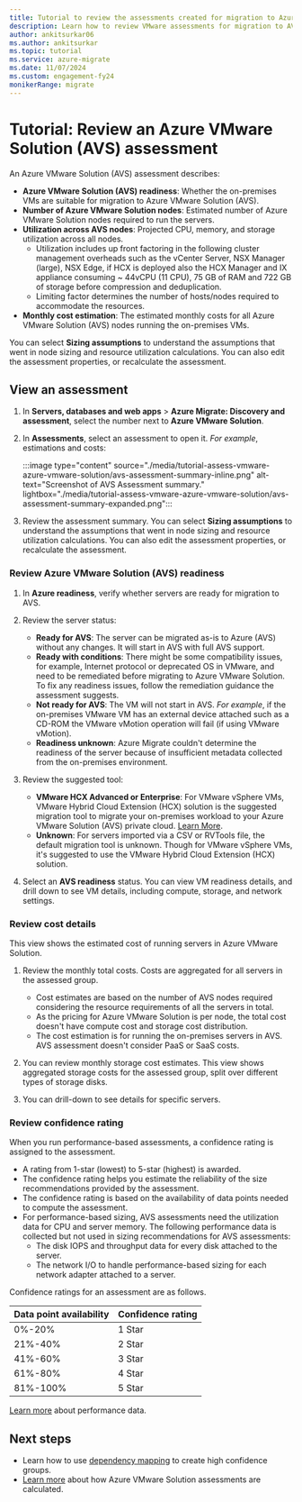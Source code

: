```yaml
---
title: Tutorial to review the assessments created for migration to Azure VMware Solution
description: Learn how to review VMware assessments for migration to AVS in Azure Migrate
author: ankitsurkar06
ms.author: ankitsurkar
ms.topic: tutorial
ms.service: azure-migrate
ms.date: 11/07/2024
ms.custom: engagement-fy24
monikerRange: migrate
---
```


# Tutorial: Review an Azure VMware Solution (AVS) assessment

An Azure VMware Solution (AVS) assessment describes:

- **Azure VMware Solution (AVS) readiness**: Whether the on-premises VMs are suitable for migration to Azure VMware Solution (AVS).
- **Number of Azure VMware Solution nodes**: Estimated number of Azure VMware Solution nodes required to run the servers.
- **Utilization across AVS nodes**: Projected CPU, memory, and storage utilization across all nodes.
    - Utilization includes up front factoring in the following cluster management overheads such as the vCenter Server, NSX Manager (large), NSX Edge, if HCX is deployed also the HCX Manager and IX appliance consuming ~ 44vCPU (11 CPU), 75 GB of RAM and 722 GB of storage before compression and deduplication.
    - Limiting factor determines the number of hosts/nodes required to accommodate the resources.
- **Monthly cost estimation**: The estimated monthly costs for all Azure VMware Solution (AVS) nodes running the on-premises VMs.

You can select  **Sizing assumptions** to understand the assumptions that went in node sizing and resource utilization calculations. You can also edit the assessment properties, or recalculate the assessment.

## View an assessment

1. In **Servers, databases and web apps** > **Azure Migrate: Discovery and assessment**, select the number next to **Azure VMware Solution**.

1. In **Assessments**, select an assessment to open it. *For example*, estimations and costs:

    :::image type="content" source="./media/tutorial-assess-vmware-azure-vmware-solution/avs-assessment-summary-inline.png" alt-text="Screenshot of AVS Assessment summary." lightbox="./media/tutorial-assess-vmware-azure-vmware-solution/avs-assessment-summary-expanded.png":::

1. Review the assessment summary. You can select  **Sizing assumptions** to understand the assumptions that went in node sizing and resource utilization calculations. You can also edit the assessment properties, or recalculate the assessment.

### Review Azure VMware Solution (AVS) readiness

1. In **Azure readiness**, verify whether servers are ready for migration to AVS.

2. Review the server status:
    - **Ready for AVS**: The server can be migrated as-is to Azure (AVS) without any changes. It will start in AVS with full AVS support.
    - **Ready with conditions**: There might be some compatibility issues, for example, Internet protocol or deprecated OS in VMware, and need to be remediated before migrating to Azure VMware Solution. To fix any readiness issues, follow the remediation guidance the assessment suggests.
    - **Not ready for AVS**: The VM will not start in AVS. *For example*, if the on-premises VMware VM has an external device attached such as a CD-ROM the VMware vMotion operation will fail (if using VMware vMotion).
    - **Readiness unknown**: Azure Migrate couldn't determine the readiness of the server because of insufficient metadata collected from the on-premises environment.

3. Review the suggested tool:
    - **VMware HCX Advanced or Enterprise**: For VMware vSphere VMs, VMware Hybrid Cloud Extension (HCX) solution is the suggested migration tool to migrate your on-premises workload to your Azure VMware Solution (AVS) private cloud. [Learn More](../azure-vmware/configure-vmware-hcx.md).
    - **Unknown**: For servers imported via a CSV or RVTools file, the default migration tool is unknown. Though for VMware vSphere VMs, it's suggested to use the VMware Hybrid Cloud Extension (HCX) solution. 

4. Select an **AVS readiness** status. You can view VM readiness details, and drill down to see VM details, including compute, storage, and network settings.

### Review cost details

This view shows the estimated cost of running servers in Azure VMware Solution.

1. Review the monthly total costs. Costs are aggregated for all servers in the assessed group. 

    - Cost estimates are based on the number of AVS nodes required considering the resource requirements of all the  servers in total.
    - As the pricing for Azure VMware Solution is per node, the total cost doesn't have compute cost and storage cost distribution.
    - The cost estimation is for running the on-premises servers in AVS. AVS assessment doesn't consider PaaS or SaaS costs.
    
2. You can review monthly storage cost estimates. This view shows aggregated storage costs for the assessed group, split over different types of storage disks.

3. You can drill-down to see details for specific servers.


### Review confidence rating

When you run performance-based assessments, a confidence rating is assigned to the assessment.

- A rating from 1-star (lowest) to 5-star (highest) is awarded.
- The confidence rating helps you estimate the reliability of the size recommendations provided by the assessment.
- The confidence rating is based on the availability of data points needed to compute the assessment.
- For performance-based sizing, AVS assessments need the utilization data for CPU and server memory. The following performance data is collected but not used in sizing recommendations for AVS assessments:
  - The disk IOPS and throughput data for every disk attached to the server.
  - The network I/O to handle performance-based sizing for each network adapter attached to a server.

Confidence ratings for an assessment are as follows.

**Data point availability** | **Confidence rating**
--- | ---
0%-20% | 1 Star
21%-40% | 2 Star
41%-60% | 3 Star
61%-80% | 4 Star
81%-100% | 5 Star

[Learn more](concepts-azure-vmware-solution-assessment-calculation.md) about performance data.

## Next steps

- Learn how to use [dependency mapping](how-to-create-group-machine-dependencies.md) to create high confidence groups.
- [Learn more](concepts-azure-vmware-solution-assessment-calculation.md) about how Azure VMware Solution assessments are calculated.